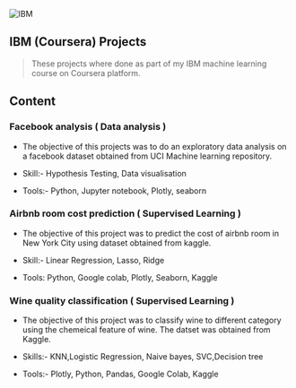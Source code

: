 ![IBM](https://www.igyaan.in/wp-content/uploads/2014/11/ibm-logo.jpg)

## IBM (Coursera) Projects

> These projects where done as part of my IBM machine learning course on Coursera platform.

## Content

### Facebook analysis ( Data analysis )

* The objective of this projects was to do an exploratory data analysis on a facebook dataset obtained from UCI Machine learning repository.

* Skill:- Hypothesis Testing, Data visualisation
* Tools:- Python, Jupyter notebook, Plotly, seaborn

### Airbnb room cost prediction ( Supervised Learning )

* The objective of this project was to predict the cost of airbnb room in New York City using dataset obtained from kaggle. 

* Skill:- Linear Regression, Lasso, Ridge
* Tools: Python, Google colab, Plotly, Seaborn, Kaggle

### Wine quality classification ( Supervised Learning )

* The objective of this project was to classify wine to different category using the chemeical feature of wine. The datset was obtained from Kaggle.

* Skills:- KNN,Logistic Regression, Naive bayes, SVC,Decision tree
* Tools:- Plotly, Python, Pandas, Google Colab, Kaggle
